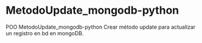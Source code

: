 # MetodoUpdate_mongodb-python
POO MetodoUpdate_mongodb-python
Crear método update para actualizar un registro en bd en mongoDB. 
